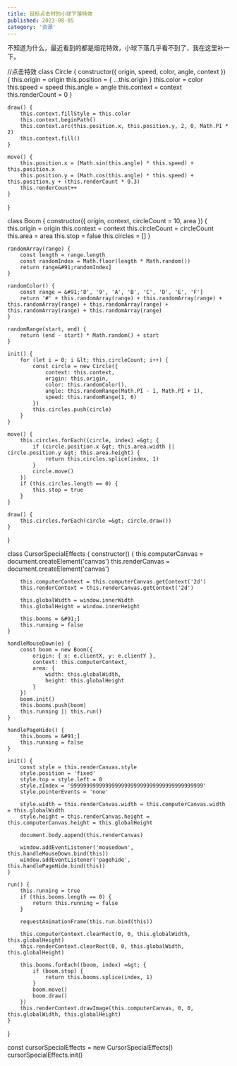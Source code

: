 ```yaml
---
title: 鼠标点击时的小球下落特效
published: 2023-08-05
category: '资源'
---
```


不知道为什么，最近看到的都是烟花特效，小球下落几乎看不到了，我在这里补一下。

//点击特效
class Circle {
    constructor({ origin, speed, color, angle, context }) {
        this.origin = origin
        this.position = { ...this.origin }
        this.color = color
        this.speed = speed
        this.angle = angle
        this.context = context
        this.renderCount = 0
    }

    draw() {
        this.context.fillStyle = this.color
        this.context.beginPath()
        this.context.arc(this.position.x, this.position.y, 2, 0, Math.PI * 2)
        this.context.fill()
    }

    move() {
        this.position.x = (Math.sin(this.angle) * this.speed) + this.position.x
        this.position.y = (Math.cos(this.angle) * this.speed) + this.position.y + (this.renderCount * 0.3)
        this.renderCount++
    }
}

class Boom {
    constructor({ origin, context, circleCount = 10, area }) {
        this.origin = origin
        this.context = context
        this.circleCount = circleCount
        this.area = area
        this.stop = false
        this.circles = &#91;]
    }

    randomArray(range) {
        const length = range.length
        const randomIndex = Math.floor(length * Math.random())
        return range&#91;randomIndex]
    }

    randomColor() {
        const range = &#91;'8', '9', 'A', 'B', 'C', 'D', 'E', 'F']
        return '#' + this.randomArray(range) + this.randomArray(range) + this.randomArray(range) + this.randomArray(range) + this.randomArray(range) + this.randomArray(range)
    }

    randomRange(start, end) {
        return (end - start) * Math.random() + start
    }

    init() {
        for (let i = 0; i &lt; this.circleCount; i++) {
            const circle = new Circle({
                context: this.context,
                origin: this.origin,
                color: this.randomColor(),
                angle: this.randomRange(Math.PI - 1, Math.PI + 1),
                speed: this.randomRange(1, 6)
            })
            this.circles.push(circle)
        }
    }

    move() {
        this.circles.forEach((circle, index) =&gt; {
            if (circle.position.x &gt; this.area.width || circle.position.y &gt; this.area.height) {
                return this.circles.splice(index, 1)
            }
            circle.move()
        })
        if (this.circles.length == 0) {
            this.stop = true
        }
    }

    draw() {
        this.circles.forEach(circle =&gt; circle.draw())
    }
}

class CursorSpecialEffects {
    constructor() {
        this.computerCanvas = document.createElement('canvas')
        this.renderCanvas = document.createElement('canvas')

        this.computerContext = this.computerCanvas.getContext('2d')
        this.renderContext = this.renderCanvas.getContext('2d')

        this.globalWidth = window.innerWidth
        this.globalHeight = window.innerHeight

        this.booms = &#91;]
        this.running = false
    }

    handleMouseDown(e) {
        const boom = new Boom({
            origin: { x: e.clientX, y: e.clientY },
            context: this.computerContext,
            area: {
                width: this.globalWidth,
                height: this.globalHeight
            }
        })
        boom.init()
        this.booms.push(boom)
        this.running || this.run()
    }

    handlePageHide() {
        this.booms = &#91;]
        this.running = false
    }

    init() {
        const style = this.renderCanvas.style
        style.position = 'fixed'
        style.top = style.left = 0
        style.zIndex = '999999999999999999999999999999999999999999'
        style.pointerEvents = 'none'

        style.width = this.renderCanvas.width = this.computerCanvas.width = this.globalWidth
        style.height = this.renderCanvas.height = this.computerCanvas.height = this.globalHeight

        document.body.append(this.renderCanvas)

        window.addEventListener('mousedown', this.handleMouseDown.bind(this))
        window.addEventListener('pagehide', this.handlePageHide.bind(this))
    }

    run() {
        this.running = true
        if (this.booms.length == 0) {
            return this.running = false
        }

        requestAnimationFrame(this.run.bind(this))

        this.computerContext.clearRect(0, 0, this.globalWidth, this.globalHeight)
        this.renderContext.clearRect(0, 0, this.globalWidth, this.globalHeight)

        this.booms.forEach((boom, index) =&gt; {
            if (boom.stop) {
                return this.booms.splice(index, 1)
            }
            boom.move()
            boom.draw()
        })
        this.renderContext.drawImage(this.computerCanvas, 0, 0, this.globalWidth, this.globalHeight)
    }
}

const cursorSpecialEffects = new CursorSpecialEffects()
cursorSpecialEffects.init()